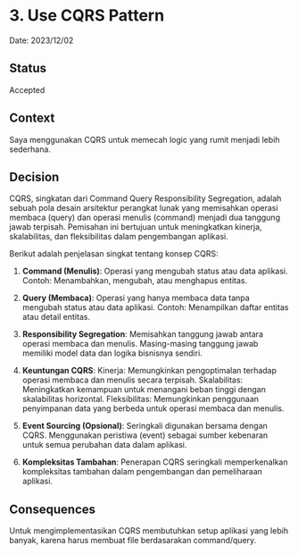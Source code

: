 # 3. Use CQRS Pattern

Date: 2023/12/02

## Status

Accepted

## Context

Saya menggunakan CQRS untuk memecah logic yang rumit menjadi lebih sederhana.

## Decision

CQRS, singkatan dari Command Query Responsibility Segregation, adalah sebuah pola desain arsitektur perangkat lunak yang memisahkan operasi membaca (query) dan operasi menulis (command) menjadi dua tanggung jawab terpisah. Pemisahan ini bertujuan untuk meningkatkan kinerja, skalabilitas, dan fleksibilitas dalam pengembangan aplikasi.

Berikut adalah penjelasan singkat tentang konsep CQRS:

1. **Command (Menulis)**:
Operasi yang mengubah status atau data aplikasi.
Contoh: Menambahkan, mengubah, atau menghapus entitas.

1. **Query (Membaca)**:
Operasi yang hanya membaca data tanpa mengubah status atau data aplikasi.
Contoh: Menampilkan daftar entitas atau detail entitas.

1. **Responsibility Segregation**:
Memisahkan tanggung jawab antara operasi membaca dan menulis.
Masing-masing tanggung jawab memiliki model data dan logika bisnisnya sendiri.

1. **Keuntungan CQRS**:
Kinerja: Memungkinkan pengoptimalan terhadap operasi membaca dan menulis secara terpisah.
Skalabilitas: Meningkatkan kemampuan untuk menangani beban tinggi dengan skalabilitas horizontal.
Fleksibilitas: Memungkinkan penggunaan penyimpanan data yang berbeda untuk operasi membaca dan menulis.

1. **Event Sourcing (Opsional)**:
Seringkali digunakan bersama dengan CQRS.
Menggunakan peristiwa (event) sebagai sumber kebenaran untuk semua perubahan data dalam aplikasi.

1. **Kompleksitas Tambahan**:
Penerapan CQRS seringkali memperkenalkan kompleksitas tambahan dalam pengembangan dan pemeliharaan aplikasi.

## Consequences

Untuk mengimplementasikan CQRS membutuhkan setup aplikasi yang lebih banyak, karena harus membuat file berdasarakan command/query.

